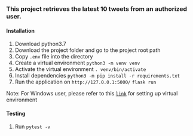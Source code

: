 ### This project retrieves the latest 10 tweets from an authorized user.

#### Installation
1. Download python3.7
2. Download the project folder and go to the project root path
3. Copy `.env` file into the directory
4. Create a virtual environment
    ```python3 -m venv venv```
5. Activate the virtual environment
    ```. venv/bin/activate```
6. Install dependencies
    ```python3 -m pip install -r requirements.txt```
7. Run the application on `http://127.0.0.1:5000/`
    ```flask run```

Note: For Windows user, please refer to this [`link`](https://flask.palletsprojects.com/en/1.1.x/installation/#installation) for setting up virtual environment

#### Testing
1. Run ```pytest -v```

